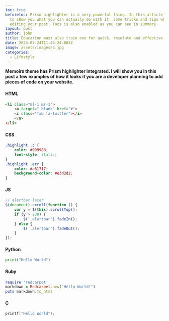 ```yaml
---
toc: true
beforetoc: Prism highlighter is a very powerful thing. In this article I'm going
  to show you what you can actually do with it, some tricks and tips while
  editing your post. Tocs is also enabled as you can see in summary.
layout: post
author: john
title: Education must also train one for quick, resolute and effective thinking.
date: 2023-07-24T11:43:24.803Z
image: assets/images/3.jpg
categories:
  - Lifestyle
---
```

**Memoirs theme has Prism highlighter integrated. I will show you in this post a few examples of how it looks if you are a developer planning to add pieces of code on your website.**

#### HTML

```html
<li class="ml-1 mr-1">
    <a target="_blank" href="#">
    <i class="fab fa-twitter"></i>
    </a>
</li>
```

#### CSS

```css
.highlight .c {
    color: #999988;
    font-style: italic; 
}
.highlight .err {
    color: #a61717;
    background-color: #e3d2d2; 
}
```

#### JS

```js
// alertbar later
$(document).scroll(function () {
    var y = $(this).scrollTop();
    if (y > 280) {
        $('.alertbar').fadeIn();
    } else {
        $('.alertbar').fadeOut();
    }
});
```

#### Python

```python
print("Hello World")
```

#### Ruby

```ruby
require 'redcarpet'
markdown = Redcarpet.new("Hello World!")
puts markdown.to_html
```

#### C

```c
printf("Hello World");
```